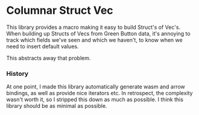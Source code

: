 # Columnar Struct Vec

This library provides a macro making it easy to build Struct's of Vec's.
When building up Structs of Vecs from Green Button data, it's annoying to track which fields we've seen and which we haven't, to know
when we need to insert default values.

This abstracts away that problem.

### History

At one point, I made this library automatically generate wasm and arrow bindings, as well as provide nice iterators etc.
In retrospect, the complexity wasn't worth it, so I stripped this down as much as possible. I think this library should be
as minimal as possible.
